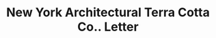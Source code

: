 ---
doi: 10.7916/D8JH4Z7D
date_other: '1911'
date_other_textual: '1911'
form: correspondence
genre:
- Letters (correspondence)
name:
- New York Architectural Terra Cotta Co.
object_in_context_url: https://biggert.cul.columbia.edu/items/view/ave_biggert_01078
subject_hierarchical_geographic:
- New York, New York, United States
subject_name:
- New York Architectural Terra Cotta Co.
title: New York Architectural Terra Cotta Co.. Letter
sort_title: New York Architectural Terra Cotta Co.. Letter
call_number: ave_biggert_01078
coordinates:
- 40.71277777777778,-74.00583333333333
pid: ave_biggert_01078
identifiers: ave_biggert_01078
permalink: /biggert/ave_biggert_01078/
layout: iiif-image-page
---